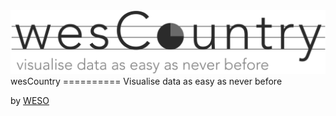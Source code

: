 <img src="https://raw.githubusercontent.com/weso/wesCountry/master/src/wesCountry.png">
wesCountry
==========
Visualise data as easy as never before

by [WESO](www.weso.es)
